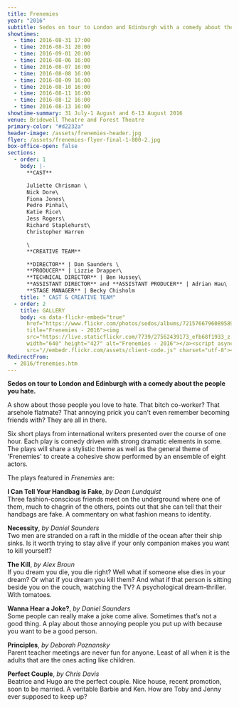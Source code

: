 ```yaml
---
title: Frenemies
year: "2016"
subtitle: Sedos on tour to London and Edinburgh with a comedy about the people you hate
showtimes:
  - time: 2016-08-31 17:00
  - time: 2016-08-31 20:00
  - time: 2016-09-01 20:00
  - time: 2016-08-06 16:00
  - time: 2016-08-07 16:00
  - time: 2016-08-08 16:00
  - time: 2016-08-09 16:00
  - time: 2016-08-10 16:00
  - time: 2016-08-11 16:00
  - time: 2016-08-12 16:00
  - time: 2016-08-13 16:00
showtime-summary: 31 July-1 August and 6-13 August 2016
venue: Bridewell Theatre and Forest Theatre
primary-color: "#d2232a"
header-image: /assets/frenemies-header.jpg
flyer: /assets/frenemies-flyer-final-1-800-2.jpg
box-office-open: false
sections:
  - order: 1
    body: |-
      **CAST**

      Juliette Chrisman \
      Nick Dore\
      Fiona Jones\
      Pedro Pinhal\
      Katie Rice\
      Jess Rogers\
      Richard Staplehurst\
      Christopher Warren

      \
      **CREATIVE TEAM**

      **DIRECTOR** | Dan Saunders \
      **PRODUCER** | Lizzie Drapper\
      **TECHNICAL DIRECTOR** | Ben Hussey\
      **ASSISTANT DIRECTOR** and **ASSISTANT PRODUCER** | Adrian Hau\
      **STAGE MANAGER** | Becky Chisholm
    title: " CAST & CREATIVE TEAM"
  - order: 2
    title: GALLERY
    body: <a data-flickr-embed="true"
      href="https://www.flickr.com/photos/sedos/albums/72157667960895894"
      title="Frenemies - 2016"><img
      src="https://live.staticflickr.com/7739/27562439173_efb68f1933_z.jpg"
      width="640" height="427" alt="Frenemies - 2016"></a><script async
      src="//embedr.flickr.com/assets/client-code.js" charset="utf-8"></script>
RedirectFrom:
  - 2016/frenemies.htm
---
```

**Sedos on tour to London and Edinburgh with a comedy about the people you hate.**

A show about those people you love to hate. That bitch co-worker? That arsehole flatmate? That annoying prick you can't even remember becoming friends with? They are all in there.

Six short plays from international writers presented over the course of one hour. Each play is comedy driven with strong dramatic elements in some. The plays will share a stylistic theme as well as the general theme of 'Frenemies' to create a cohesive show performed by an ensemble of eight actors.

The plays featured in *Frenemies* are:

**I Can Tell Your Handbag is Fake**, *by Dean Lundquist* \
Three fashion-conscious friends meet on the underground where one of them, much to chagrin of the others, points out that she can tell that their handbags are fake. A commentary on what fashion means to identity.

**Necessity**, *by Daniel Saunders* \
Two men are stranded on a raft in the middle of the ocean after their ship sinks. Is it worth trying to stay alive if your only companion makes you want to kill yourself?

**The Kill**, *by Alex Broun*\
 If you dream you die, you die right? Well what if someone else dies in your dream? Or what if you dream you kill them? And what if that person is sitting beside you on the couch, watching the TV? A psychological dream-thriller. With tomatoes.

**Wanna Hear a Joke?**, *by Daniel Saunders* \
Some people can really make a joke come alive. Sometimes that’s not a good thing. A play about those annoying people you put up with because you want to be a good person.

**Principles**, *by Deborah Poznansky* \
Parent teacher meetings are never fun for anyone. Least of all when it is the adults that are the ones acting like children.

**Perfect Couple**, *by Chris Davis* \
Beatrice and Hugo are the perfect couple. Nice house, recent promotion, soon to be married. A veritable Barbie and Ken. How are Toby and Jenny ever supposed to keep up?